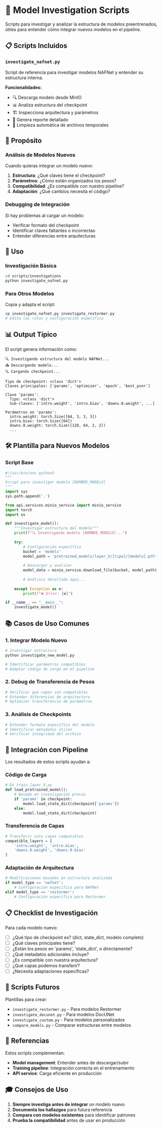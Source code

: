 # 🔬 Model Investigation Scripts

Scripts para investigar y analizar la estructura de modelos preentrenados, útiles para entender cómo integrar nuevos modelos en el pipeline.

## 📋 Scripts Incluidos

### `investigate_nafnet.py`
Script de referencia para investigar modelos NAFNet y entender su estructura interna.

**Funcionalidades:**
- 🔍 Descarga modelo desde MinIO
- 📊 Analiza estructura del checkpoint
- 🏗️ Inspecciona arquitectura y parámetros
- 📝 Genera reporte detallado
- 🧹 Limpieza automática de archivos temporales

## 🎯 Propósito

### Análisis de Modelos Nuevos
Cuando quieras integrar un modelo nuevo:
1. **Estructura**: ¿Qué claves tiene el checkpoint?
2. **Parámetros**: ¿Cómo están organizados los pesos?
3. **Compatibilidad**: ¿Es compatible con nuestro pipeline?
4. **Adaptación**: ¿Qué cambios necesita el código?

### Debugging de Integración
Si hay problemas al cargar un modelo:
- Verificar formato del checkpoint
- Identificar claves faltantes o incorrectas
- Entender diferencias entre arquitecturas

## 🔧 Uso

### Investigación Básica
```bash
cd scripts/investigations
python investigate_nafnet.py
```

### Para Otros Modelos
Copia y adapta el script:
```bash
cp investigate_nafnet.py investigate_restormer.py
# Edita las rutas y configuración específica
```

## 📊 Output Típico

El script genera información como:
```
🔍 Investigando estructura del modelo NAFNet...
📥 Descargando modelo...
🔍 Cargando checkpoint...

Tipo de checkpoint: <class 'dict'>
Claves principales: ['params', 'optimizer', 'epoch', 'best_psnr']

Clave 'params':
  Tipo: <class 'dict'>
  Sub-claves: ['intro.weight', 'intro.bias', 'downs.0.weight', ...]

Parámetros en 'params':
  intro.weight: torch.Size([64, 3, 3, 3])
  intro.bias: torch.Size([64])
  downs.0.weight: torch.Size([128, 64, 2, 2])
  ...
```

## 🛠️ Plantilla para Nuevos Modelos

### Script Base
```python
#!/usr/bin/env python3
"""
Script para investigar modelo [NOMBRE_MODELO]
"""
import sys
sys.path.append('.')

from api.services.minio_service import minio_service
import torch
import os

def investigate_model():
    """Investigar estructura del modelo"""
    print(f"🔍 Investigando modelo [NOMBRE_MODELO]...")
    
    try:
        # Configuración específica
        bucket = 'models'
        model_path = 'pretrained_models/layer_X/[tipo]/[modelo].pth'
        
        # Descargar y analizar
        model_data = minio_service.download_file(bucket, model_path)
        
        # Análisis detallado aquí...
        
    except Exception as e:
        print(f"❌ Error: {e}")

if __name__ == "__main__":
    investigate_model()
```

## 📚 Casos de Uso Comunes

### 1. Integrar Modelo Nuevo
```bash
# Investigar estructura
python investigate_new_model.py

# Identificar parámetros compatibles
# Adaptar código de carga en el pipeline
```

### 2. Debug de Transferencia de Pesos
```bash
# Verificar qué capas son compatibles
# Entender diferencias de arquitectura
# Optimizar transferencia de parámetros
```

### 3. Análisis de Checkpoints
```bash
# Entender formato específico del modelo
# Identificar metadatos útiles
# Verificar integridad del archivo
```

## 🔄 Integración con Pipeline

Los resultados de estos scripts ayudan a:

### Código de Carga
```python
# En train_layer_X.py
def load_pretrained_model():
    # Basado en investigación previa
    if 'params' in checkpoint:
        model.load_state_dict(checkpoint['params'])
    else:
        model.load_state_dict(checkpoint)
```

### Transferencia de Capas
```python
# Transferir solo capas compatibles
compatible_layers = [
    'intro.weight', 'intro.bias',
    'downs.0.weight', 'downs.0.bias'
]
```

### Adaptación de Arquitectura
```python
# Modificaciones basadas en estructura analizada
if model_type == 'nafnet':
    # Configuración específica para NAFNet
elif model_type == 'restormer':
    # Configuración específica para Restormer
```

## 📋 Checklist de Investigación

Para cada modelo nuevo:
- [ ] ¿Qué tipo de checkpoint es? (dict, state_dict, modelo completo)
- [ ] ¿Qué claves principales tiene?
- [ ] ¿Están los pesos en 'params', 'state_dict', o directamente?
- [ ] ¿Qué metadatos adicionales incluye?
- [ ] ¿Es compatible con nuestra arquitectura?
- [ ] ¿Qué capas podemos transferir?
- [ ] ¿Necesita adaptaciones específicas?

## 🌟 Scripts Futuros

Plantillas para crear:
- `investigate_restormer.py` - Para modelos Restormer
- `investigate_docunet.py` - Para modelos DocUNet
- `investigate_custom.py` - Para modelos personalizados
- `compare_models.py` - Comparar estructuras entre modelos

## 🔗 Referencias

Estos scripts complementan:
- **Model management**: Entender antes de descargar/subir
- **Training pipeline**: Integración correcta en el entrenamiento
- **API service**: Carga eficiente en producción

## 🎓 Consejos de Uso

1. **Siempre investiga antes de integrar** un modelo nuevo
2. **Documenta los hallazgos** para futura referencia
3. **Compara con modelos existentes** para identificar patrones
4. **Prueba la compatibilidad** antes de usar en producción
